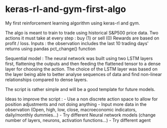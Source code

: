 # keras-rl-and-gym-first-algo
My first reinforcement learning algorithm using keras-rl and gym.

The algo is meant to train to trade using historical S&P500 price data. 
Two actions it must take at every step : buy (1) or sell (0)
Rewards are based on profit / loss.
Inputs : the observation includes the last 10 trading days' returns using pandas pct_change() function

Sequential model : The neural network was built using two LSTM layers first, flattening the outputs and then feeding the flattened tensor to a dense layer for choosing the action. The choice of the LSTM layer was based on the layer being able to better analyse sequences of data and find non-linear relationships compared to dense layers.

The script is rather simple and will be a good template for future models. 

Ideas to improve the script :
    - Use a non discrete action space to allow for position adjustments and not doing anything 
    - Input more data in the observation (Open, high, low, close, macroeconomic indicators, daily/monthly dummies...)
    - Try different Neural network models (change number of layers, neurons, activation functions...)
    - Try different agent 
